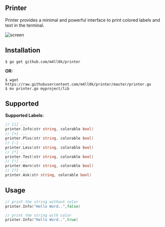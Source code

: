 Printer 
--
Printer provides a minimal and powerful interface to print colored labels and text in the terminal.

![screen](https://raw.githubusercontent.com/m4ll0k/printer/master/screen.png)

Installation
--
```
$ go get github.com/m4ll0k/printer
```
__OR:__

```
$ wget https://raw.githubusercontent.com/m4ll0k/printer/master/printer.go
$ mv printer.go myproject/lib
```

Supported
--
__Supported Labels:__

```go
// [i] ...
printer.Info(str string, colorable bool)
// [+] ...
printer.Plus(str string, colorable bool)
// [-] ..
printer.Less(str string, colorable bool)
// [*] ..
printer.Test(str string, colorable bool)
// [!] ...
printer.Warn(str string, colorable bool)
// [?] ...
printer.Ask(str string, colorable bool)
```

Usage
--
```go
// print the string without color
printer.Info("Hello Word..",false)

// print the string with color
printer.Info("Hello Word..",true)

```
